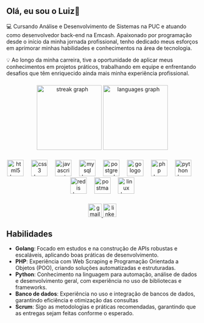 <h2 align="left">Olá, eu sou o Luiz👋</h2>

💻 Cursando Análise e Desenvolvimento de Sistemas na PUC e atuando como desenvolvedor back-end na Emcash. Apaixonado por programação desde o início da minha jornada profissional, tenho dedicado meus esforços em aprimorar minhas habilidades e conhecimentos na área de tecnologia.

💡 Ao longo da minha carreira, tive a oportunidade de aplicar meus conhecimentos em projetos práticos, trabalhando em equipe e enfrentando desafios que têm enriquecido ainda mais minha experiência profissional.

###

<div align="center">
  <img src="https://streak-stats.vercel.app/?user=Luizz-Fernando&locale=en&mode=weekly&theme=tokyonight&hide_border=false&border_radius=5&date_format=j%20M%5B%20Y%5D&order=3" height="170" alt="streak graph"  />
  <img src="https://github-readme-stats.vercel.app/api/top-langs?username=Luizz-Fernando&locale=en&hide_title=false&layout=compact&card_width=320&langs_count=6&theme=tokyonight&hide_border=false&order=2&hide=Blade" height="170" alt="languages graph"  />
</div>

###

<div align="center">
  <img src="https://cdn.jsdelivr.net/gh/devicons/devicon/icons/html5/html5-original.svg" height="43" alt="html5 logo"  />
  <img width="12" />
  <img src="https://cdn.jsdelivr.net/gh/devicons/devicon/icons/css3/css3-original.svg" height="43" alt="css3 logo"  />
  <img width="12" />
  <img src="https://cdn.jsdelivr.net/gh/devicons/devicon/icons/javascript/javascript-original.svg" height="43" alt="javascript logo"  />
  <img width="12" />
  <img src="https://cdn.jsdelivr.net/gh/devicons/devicon/icons/mysql/mysql-original.svg" height="43" alt="mysql logo"  />
  <img width="12" />
  <img src="https://cdn.jsdelivr.net/gh/devicons/devicon/icons/postgresql/postgresql-original.svg" height="43" alt="postgresql logo"  />
  <img width="12" />
  <img src="https://cdn.simpleicons.org/go/00ADD8" height="43" alt="go logo"  />
  <img width="12" />
  <img src="https://cdn.simpleicons.org/php/777BB4" height="43" alt="php logo"  />
  <img width="12" />
  <img src="https://cdn.jsdelivr.net/gh/devicons/devicon/icons/python/python-original.svg" height="43" alt="python logo"  />
  <img width="12" />
  <img src="https://cdn.jsdelivr.net/gh/devicons/devicon/icons/redis/redis-original.svg" height="43" alt="redis logo"  />
  <img width="12" />
  <img src="https://cdn.simpleicons.org/postman/FF6C37" height="43" alt="postman logo"  />
  <img width="12" />
  <img src="https://cdn.jsdelivr.net/gh/devicons/devicon/icons/linux/linux-original.svg" height="43" alt="linux logo"  />
</div>

###

<div align="center">
  <a href="mailto:luizgomes03f@gmail.com" target="_blank">
    <img src="https://img.shields.io/static/v1?message=Gmail&logo=gmail&label=&color=D14836&logoColor=white&labelColor=&style=for-the-badge" height="35" alt="gmail logo"  />
  </a>
  <a href="https://www.linkedin.com/in/luizfernando-desenvolvedor/" target="_blank">
    <img src="https://img.shields.io/static/v1?message=LinkedIn&logo=linkedin&label=&color=0077B5&logoColor=white&labelColor=&style=for-the-badge" height="35" alt="linkedin logo"  />
  </a>
</div>

## Habilidades
- **Golang**: Focado em estudos e na construção de APIs robustas e escaláveis, aplicando boas práticas de desenvolvimento.
- **PHP**: Experiência com Web Scraping e Programação Orientada a Objetos (POO), criando soluções automatizadas e estruturadas.
- **Python**: Conhecimento na linguagem para automação, análise de dados e desenvolvimento geral, com experiência no uso de bibliotecas e frameworks.
- **Banco de dados**: Experiência no uso e integração de bancos de dados, garantindo eficiência e otimização das consultas
- **Scrum**: Sigo as metodologias e práticas recomendadas, garantindo que as entregas sejam feitas conforme o esperado.

###
